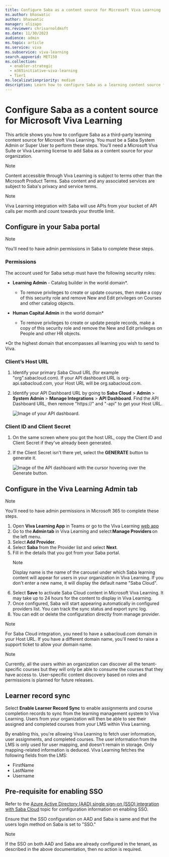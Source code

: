 ```yaml
---
title: Configure Saba as a content source for Microsoft Viva Learning
ms.author: bhaswatic
author: bhaswatic
manager: elizapo
ms.reviewer: chrisarnoldmsft
ms.date: 11/30/2023
audience: admin
ms.topic: article
ms.service: viva
ms.subservice: viva-learning
search.appverid: MET150
ms.collection:
  - enabler-strategic
  - m365initiative-viva-learning
  - Tier1
ms.localizationpriority: medium
description: Learn how to configure Saba as a learning content source for Microsoft Viva Learning.
---
```


# Configure Saba as a content source for Microsoft Viva Learning

This article shows you how to configure Saba as a third-party learning content source for Microsoft Viva Learning. You must be a Saba System Admin or Super User to perform these steps. You'll need a Microsoft Viva Suite or Viva Learning license to add Saba as a content source for your organization.

>[!NOTE]
>Content accessible through Viva Learning is subject to terms other than the Microsoft Product Terms. Saba content and any associated services are subject to Saba's privacy and service terms.

>[!NOTE]
>Viva Learning integration with Saba will use APIs from your bucket of API calls per month and count towards your throttle limit.

## Configure in your Saba portal

>[!NOTE]
>You'll need to have admin permissions in Saba to complete these steps.

### Permissions

The account used for Saba setup must have the following security roles:

- **Learning Admin** - Catalog builder in the world domain*. 
    - To remove privileges to create or update courses, then make a copy of this security role and remove New and Edit privileges on Courses and other catalog objects. 
    
-	**Human Capital Admin** in the world domain*  
    - To remove privileges to create or update people records, make a copy of this security role and remove the New and Edit privileges on People and other HR objects.

*Or the highest domain that encompasses all learning you wish to send to Viva. 
 

### Client’s Host URL

1. Identify your primary Saba Cloud URL (for example "org".sabacloud.com). If your API dashboard URL is org-api.sabacloud.com, your Host URL will be org.sabacloud.com.
2. Identify your API Dashboard URL by going to **Saba Cloud** > **Admin** > **System Admin** > **Manage Integrations** > **API Dashboard**. Find the API Dashboard URL, then remove "https://" and "-api" to get your Host URL.

    ![Image of your API dashboard.](../media/learning/saba-a.png)

### Client ID and Client Secret

1. On the same screen where you got the host URL, copy the Client ID and Client Secret if they've already been generated.

2. If the Client Secret isn't there yet, select the **GENERATE** button to generate it.

    ![Image of the API dashboard with the cursor hovering over the Generate button.](../media/learning/saba-b.png)

## Configure in the Viva Learning Admin tab

>[!NOTE]
>You'll need to have admin permissions in Microsoft 365 to complete these steps.

1. Open **Viva Learning App** in Teams or go to the Viva Learning [web app](https://aka.ms/VivaLearningWeb)
2. Go to the **Admin tab** in Viva Learning and select **Manage Providers** on the left menu. 
3. Select **Add Provider**. 
4. Select **Saba** from the Provider list and select **Next**. 
5. Fill in the details that you got from your Saba portal.
    > [!NOTE]
    > Display name is the name of the carousel under which Saba learning content will appear for users in your organization in Viva Learning. If you don't enter a new name, it will display the default name "Saba Cloud".
6. Select **Save** to activate Saba Cloud content in Microsoft Viva Learning. It may take up to 24 hours for the content to display in Viva Learning.
7. Once configured, Saba will start appearing automatically in configured providers list. You can track the sync status and export sync log. 
8. You can edit or delete the configuration directly from manage provider.

> [!NOTE]
> For Saba Cloud integration, you need to have a sabacloud.com domain in your Host URL. If you have a different domain name, you'll need to raise a support ticket to allow your domain name.

> [!NOTE]
> Currently, all the users within an organization can discover all the tenant-specific courses but they will only be able to consume the courses that they have access to. User-specific content discovery based on roles and permissions is planned for future releases.

## Learner record sync

Select **Enable Learner Record Sync** to enable assignments and course completion records to sync from the learning management system to Viva Learning. Users from your organization will then be able to see their assigned and completed courses from your LMS within Viva Learning.  

By enabling this, you're allowing Viva Learning to fetch user information, user assignments, and completed courses. The user information from the LMS is only used for user mapping, and doesn't remain in storage. Only mapping-related information is deduced. Viva Learning fetches the following fields from the LMS:

- FirstName
- LastName
- Username

## Pre-requisite for enabling SSO

Refer to the [Azure Active Directory (AAD) single sign-on (SSO) integration with Saba Cloud](/azure/active-directory/saas-apps/saba-cloud-tutorial) topic for configuration information on enabling SSO.

Ensure that the SSO configuration on AAD and Saba is same and that the users login method on Saba is set to "SSO."

>[!NOTE]
> If the SSO on both AAD and Saba are already configured in the tenant, as described in the above documentation, then no action is required.
